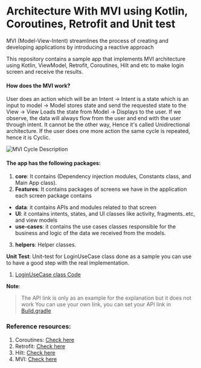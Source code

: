 

# Architecture With MVI using Kotlin, Coroutines, Retrofit and Unit test
MVI (Model-View-Intent) streamlines the process of creating and developing applications by introducing a reactive approach

This repository contains a sample app that implements MVI architecture using Kotlin, ViewModel, Retrofit, Coroutines, Hilt and etc to make login screen and receive the results.

#### How does the MVI work?

User does an action which will be an Intent → Intent is a state which is an input to model → Model stores state and send the requested state to the View → View Loads the state from Model → Displays to the user. If we observe, the data will always flow from the user and end with the user through intent. It cannot be the other way, Hence it's called Unidirectional architecture. If the user does one more action the same cycle is repeated, hence it is Cyclic.

![MVI Cycle Description](https://s3.ap-south-1.amazonaws.com/mindorks-server-uploads/mvi_cyclic-49d9f8c2d3fe26b7.png)

#### The app has the following packages:
1. **core**: It contains (Dependency injection modules, Constants class, and Main App class).
2. **Features**: It contains packages of screens we have in the application each screen package contains
- **data**: it contains APIs and modules related to that screen
- **UI**: it contains intents, states, and UI classes like activity, fragments..etc, and view models
- **use-cases**: it contains the use cases classes responsible for the business and logic of the data we received from the models.
3. **helpers**: Helper classes.

**Unit Test**: Unit-test for LoginUseCase class done as a sample you can use to have a good step with the real implementation.
1. [LoginUseCase class Code](app/src/test/java/com/karam/easymvi/features/authentication/useCases/LoginUseCaseTest.kt)


**Note**:

> The API link is only as an example for the explanation but it does not work You can use your own link, you can set your API link in [Build.gradle](https://github.com/AhmedKaram2/Easy-Architecture-With-MVI/blob/main/app/build.gradle)
>

### Reference resources:
1. Coroutines: [Check here](https://blog.mindorks.com/mastering-kotlin-coroutines-in-android-step-by-step-guide)
2. Retrofit: [Check here](https://square.github.io/retrofit/)
3. Hilt: [Check here](https://medium.com/androiddevelopers/dependency-injection-on-android-with-hilt-67b6031e62d)
4. MVI: [Check here](https://blog.mindorks.com/mvi-architecture-android-tutorial-for-beginners-step-by-step-guide)
